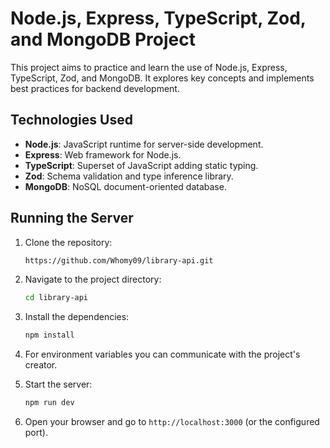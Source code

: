 # Node.js, Express, TypeScript, Zod, and MongoDB Project

This project aims to practice and learn the use of Node.js, Express, TypeScript, Zod, and MongoDB. It explores key concepts and implements best practices for backend development.

## Technologies Used

- **Node.js**: JavaScript runtime for server-side development.
- **Express**: Web framework for Node.js.
- **TypeScript**: Superset of JavaScript adding static typing.
- **Zod**: Schema validation and type inference library.
- **MongoDB**: NoSQL document-oriented database.

## Running the Server

1. Clone the repository:

    ```bash
    https://github.com/Whomy09/library-api.git
    ```

2. Navigate to the project directory:

    ```bash
    cd library-api
    ```

3. Install the dependencies:

    ```bash
    npm install
    ```

4. For environment variables you can communicate with the project's creator.

5. Start the server:

    ```bash
    npm run dev
    ```

6. Open your browser and go to `http://localhost:3000` (or the configured port).

